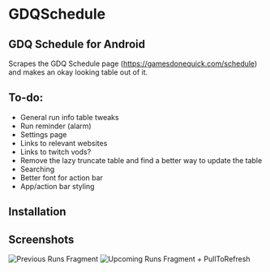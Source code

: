 # GDQSchedule
## GDQ Schedule for Android
Scrapes the GDQ Schedule page (https://gamesdonequick.com/schedule) and makes an okay looking table out of it.

## To-do:
- General run info table tweaks
- Run reminder (alarm)
- Settings page
- Links to relevant websites
- Links to twitch vods?
- Remove the lazy truncate table and find a better way to update the table
- Searching
- Better font for action bar
- App/action bar styling

## Installation

## Screenshots
![Previous Runs Fragment](http://i.imgur.com/ppY1Jt9.png "Previous Runs Fragment")
![Upcoming Runs Fragment + PullToRefresh](http://i.imgur.com/IAVIewY.png "Upcoming Runs Fragment + PullToRefresh")
